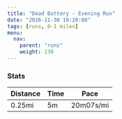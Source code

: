 ```yaml
---
title: "Dead Battery - Evening Run"
date: "2016-11-30 19:20:00"
tags: [runs, 0-1 miles]
menu:
  nav:
    parent: "runs"
    weight: 130
---
```


### Stats

| Distance | Time | Pace |
|----------|------|------|
|0.25mi|5m|20m07s/mi|
